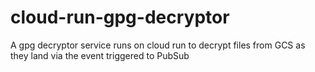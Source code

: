 # cloud-run-gpg-decryptor

A gpg decryptor service runs on cloud run to decrypt files from GCS as they land via the event triggered to PubSub
